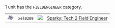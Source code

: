 1 unit has the <code>FIELDENGINEER</code> category.
<table>
    <tr>
        <td><a href="XEL0209"><img src="icons/units/XEL0209_icon.png" width="21px" /></a></td>
        <td><code>xel0209</code></td>
        <td><a href="Forged Alliance Forever"><img src="icons/mods/mod.png" width="21px" /></a></td>
        <td><a href="XEL0209">Sparky: Tech 2 Field Engineer</a></td>
    </tr>
</table>
